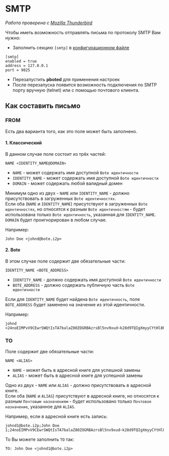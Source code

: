 # SMTP

_Работа проверена с [Mozilla Thunderbird](https://www.thunderbird.net/en-US/)_

Чтобы иметь возможность отправлять письма по протоколу SMTP Вам нужно:

- Заполнить секцию `[smtp]` в [конфигурационном файле](../user-guide/configuration.md#smtp)

```
[smtp]
enabled = true
address = 127.0.0.1
port = 9025
```

- Перезапустить **pboted** для применения настроек
- После перезапуска появится возможность подключения по SMTP порту вручную (telnet) или с помощью почтового клиента.

## Как составить письмо

### FROM

Есть два варианта того, как это поле может быть заполнено.

#### 1. Классический

В данном случае поле состоит из трёх частей:

`NAME <IDENTITY_NAME@DOMAIN>`

- `NAME` - может содержать имя доступной `Bote идентичности`
- `IDENTITY_NAME` - может содержать имя доступной `Bote идентичности`
- `DOMAIN` - может содержать любой валидный домен

Минимум одно из двух - `NAME` или `IDENTITY_NAME` - должно присутствовать в загруженных `Bote идентичностях`.  
Если оба (`NAME` и `IDENTITY_NAME`) присутствуют в загруженных `Bote идентичностях`, но относятся к разным `Bote идентичностям` - будет использована только `Bote идентичность`, указанная для `IDENTITY_NAME`.  
`DOMAIN` будет проигнорирован в любом случае.

Например:

```
John Doe <johnd@bote.i2p>
```

#### 2. Bote

В этом случае поле содержит две обязательные части:

`IDENTITY_NAME <BOTE_ADDRESS>`

- `IDENTITY_NAME` - должно содержать имя доступной `Bote идентичности`
- `BOTE_ADDRESS` - должно содержать публичную часть `Bote идентичности`

Если для `IDENTITY_NAME` будет найдена `Bote идентичность`, поле `BOTE_ADDRESS` будет заменено на значение из этой идентичности.

Например:

```
johnd <24noEIMPvV9CEwrSWQtIsTA7balaZ80ZOGRBAzrsBl5nv9xud~k28d9TQIgXmyyCYtHl8PJASAFDeefSc6EJ81>
```

### TO

Поле содержит две обязательные части:

`NAME <ALIAS>`

- `NAME` - может быть в адресной книге для успешной замены
- `ALIAS` - может быть в адресной книге для успешной замены

Одно из двух - `NAME` или `ALIAS` - должно присутствовать в адресной книге.  
Если оба (`NAME` и `ALIAS`) присутствуют в адресной книге, но относятся к разным `Почтовым назначениям` - будет использовано только `Почтовое назначение`, указанное для `ALIAS`.

Например, если в адресной книге есть запись:

```
johnd1@bote.i2p;John Doe 1;24noEIMPvV9CEwrSWQtIsTA7balaZ80ZOGRBAzrsBl5nv9xud~k28d9TQIgXmyyCYtHl8PJASAFDeefSc6EJ81
```

То Вы можете заполнить `TO` так:

`TO: John Doe <johnd1@bote.i2p>`
